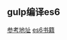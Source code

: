 gulp编译es6
------
[参考地址](https://thesocietea.org/2016/01/building-es6-javascript-for-the-browser-with-gulp-babel-and-more/)
[es6书籍](http://www.infoq.com/cn/minibooks/ES6-in-Depth)
